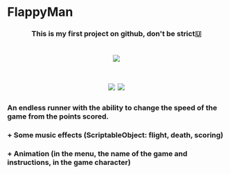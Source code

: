 # FlappyMan

<h3 align="center">This is my first project on github, don't be strict🇺</h3>
<h1 align="center"><img src="https://user-images.githubusercontent.com/89748954/163071343-60a4c1b7-5c09-4eea-a454-791304e3b0d7.png"></a>
<h1 align="center"><img src="https://user-images.githubusercontent.com/89748954/163071509-19a8f9ed-af37-415d-928a-ba254380cc1b.png">   <img src="https://user-images.githubusercontent.com/89748954/163071551-f6eddebe-ca8b-412e-ae3e-5733c05881b8.png"></a>

<h3> An endless runner with the ability to change the speed of the game from the points scored.</h3>
<h3> + Some music effects (ScriptableObject: flight, death, scoring) </h3>
<h3> + Animation (in the menu, the name of the game and instructions, in the game character)</h3>
